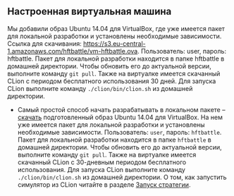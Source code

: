 ## Настроенная виртуальная машина

Мы добавили образ Ubuntu 14.04 для VirtualBox, где уже имеетcя пакет для локальной разработки и установлены необходимые зависимости.
Ссылка для скачивания: https://s3.eu-central-1.amazonaws.com/hftbattle/vm-hftbattle.ova. 
Пользователь: user,  пароль: hftbattle.
Пакет для локальной разработки находится в папке hftbattle в домашней директории. Чтобы обновить его до актуальной версии, выполните команду `git pull`.
Также на виртуалке имеется скачанный CLion с периодом бесплатного использования 30 дней. Для запуска CLion выполните команду `./clion/bin/clion.sh` из домашней директории.


- Самый простой способ начать разрабатывать в локальном пакете – [скачать](https://s3.eu-central-1.amazonaws.com/hftbattle/vm-hftbattle.ova. ) подготовленный образ Ubuntu 14.04 для VirtualBox.
На нем уже имеетcя пакет для локальной разработки и установлены необходимые зависимости. Пользователь: `user`,  пароль: `hftbattle`.
Пакет для локальной разработки находится в папке `hftbattle` в домашней директории. Чтобы обновить его до актуальной версии, выполните команду `git pull`.
Также на виртуалке имеется скачанный CLion с 30-дневным периодом бесплатного использования. Для запуска CLion выполните команду `./clion/bin/clion.sh` из домашней директории. О том, как запустить симулятор из CLion читайте в разделе [Запуск стратегии](local-pack/run_strategy.md).